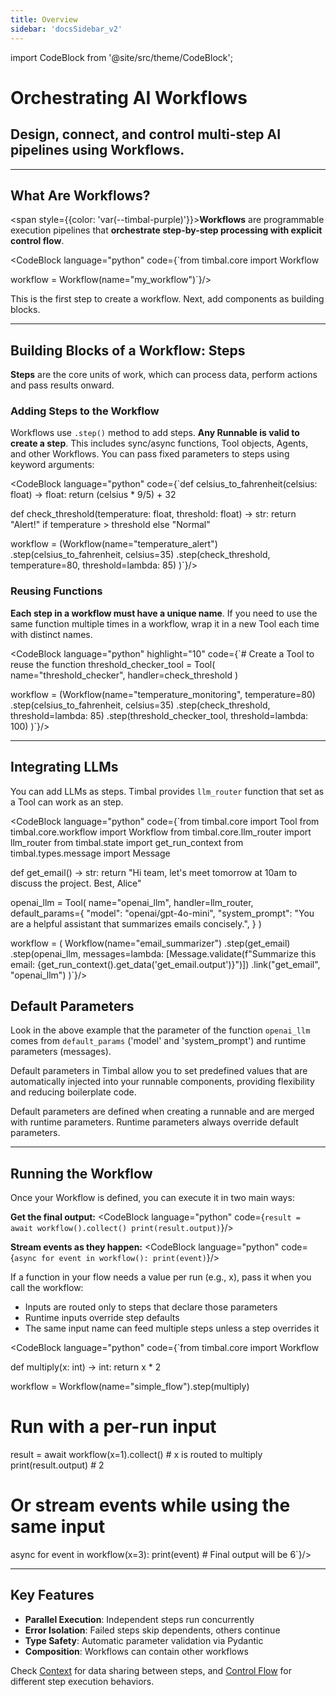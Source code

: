 ```yaml
---
title: Overview
sidebar: 'docsSidebar_v2'
---
```

import CodeBlock from '@site/src/theme/CodeBlock';

# Orchestrating AI Workflows

<h2 className="subtitle" style={{marginTop: '-17px', fontSize: '1.1rem', fontWeight: 'normal'}}>
Design, connect, and control multi-step AI pipelines using Workflows.
</h2>

---

## What Are Workflows?

<span style={{color: 'var(--timbal-purple)'}}><strong>Workflows</strong></span> are programmable execution pipelines that **orchestrate step-by-step processing with explicit control flow**.

<CodeBlock language="python" code={`from timbal.core import Workflow

workflow = Workflow(name="my_workflow")`}/>

This is the first step to create a workflow. Next, add components as building blocks.

---

## Building Blocks of a Workflow: Steps
<strong>Steps</strong> are the core units of work, which can process data, perform actions and pass results onward.

<!-- ### DAG-Based Execution
Workflows form a **Directed Acyclic Graph (DAG)** where:
- Steps can run in parallel when dependencies allow
- No circular dependencies (prevents infinite loops)
- Automatic dependency resolution and execution ordering

<div style={{ textAlign: 'center', display: 'flex', justifyContent: 'center', alignItems: 'center', margin: '0rem 0' }}>
  <img src="/img/dag_link.png" style={{ width: '20rem', maxWidth: '100%' }} />
</div> -->




### Adding Steps to the Workflow

Workflows use `.step()` method to add steps. **Any Runnable is valid to create a step**. This includes sync/async functions, Tool objects, Agents, and other Workflows. You can pass fixed parameters to steps using keyword arguments:

<!-- - **Functions**: Direct function references
- **Tools**: Tool objects with handlers
- **Dictionaries**: Tool configurations
- **Other Workflows**: Nested workflow components

<CodeBlock language="python" code={`workflow = (Workflow(name="my_workflow")
    .step(step_1)
    .step(step_2)
)`}/> -->


<!-- ### Adding Steps with Parameters -->



<CodeBlock language="python" code={`def celsius_to_fahrenheit(celsius: float) -> float:
    return (celsius * 9/5) + 32

def check_threshold(temperature: float, threshold: float) -> str:
    return "Alert!" if temperature > threshold else "Normal"
    
workflow = (Workflow(name="temperature_alert")
    .step(celsius_to_fahrenheit, celsius=35)
    .step(check_threshold, temperature=80, threshold=lambda: 85)
)`}/>


### Reusing Functions

**Each step in a workflow must have a unique name**. If you need to use the same function multiple times in a workflow, wrap it in a new Tool each time with distinct names.

<CodeBlock language="python" highlight="10" code={`# Create a Tool to reuse the function
threshold_checker_tool = Tool(
    name="threshold_checker",
    handler=check_threshold
)

workflow = (Workflow(name="temperature_monitoring", temperature=80)
    .step(celsius_to_fahrenheit, celsius=35)
    .step(check_threshold, threshold=lambda: 85)
    .step(threshold_checker_tool, threshold=lambda: 100)
)`}/>



<!-- ### Connecting Steps

Use `get_run_context().get_data("step_name.output")` to access outputs from neighbour steps:

<CodeBlock language="python" code={`workflow = (Workflow(name="temperature_alert")
    .step(step1, celsius=35)
    .step(step2, temperature=lambda: get_run_context().get_data("step1.output"))
)`}/>

The framework automatically handles the dependency of one step on another step's data.

In the above example, you don't need `.link()` because step2 uses step1's output. When a step depends on another step's data, they run sequentially (implicit linking).

To force sequential execution, use `.link()`:

<CodeBlock language="python" code={`def fetch_data():    # Takes 2 seconds
    time.sleep(2)
    return "data"

def process_data():  # Takes 3 seconds
    time.sleep(3)
    return "processed"

workflow = (Workflow(name="sequential_flow")
    .step(fetch_data)      # Starts at 0s, finishes at 2s
    .step(process_data)    # Starts at 2s, finishes at 5s
    .link("fetch_data", "process_data")
)
# Total time: 5 seconds (2 + 3)`}/>

Without `.link()`, steps run in parallel:

<CodeBlock language="python" code={`def send_email():       # Takes 2 seconds
    time.sleep(2)
    return "email sent"

def update_database():  # Takes 3 seconds
    time.sleep(3)
    return "db updated"

workflow = (Workflow(name="parallel_flow")
    .step(send_email)      # Starts at 0s, finishes at 2s
    .step(update_database) # Starts at 0s, finishes at 3s
)
# Total time: 3 seconds (max of 2 and 3)`}/> -->

---

## Integrating LLMs

You can add LLMs as steps. Timbal provides `llm_router` function that set as a Tool can work as an step.

<CodeBlock language="python" code={`from timbal.core import Tool
from timbal.core.workflow import Workflow
from timbal.core.llm_router import llm_router
from timbal.state import get_run_context
from timbal.types.message import Message

def get_email() -> str:
    return "Hi team, let's meet tomorrow at 10am to discuss the project. Best, Alice"

openai_llm = Tool(
  name="openai_llm",
  handler=llm_router,
  default_params={
    "model": "openai/gpt-4o-mini",
    "system_prompt": "You are a helpful assistant that summarizes emails concisely.",
  }
)

workflow = (
    Workflow(name="email_summarizer")
    .step(get_email)
    .step(openai_llm, messages=lambda: [Message.validate(f"Summarize this email: {get_run_context().get_data('get_email.output')}")])
    .link("get_email", "openai_llm")
)`}/>

## Default Parameters

Look in the above example that the parameter of the function `openai_llm` comes from `default_params` ('model' and 'system_prompt') and runtime parameters (messages).

Default parameters in Timbal allow you to set predefined values that are automatically injected into your runnable components, providing flexibility and reducing boilerplate code.

Default parameters are defined when creating a runnable and are merged with runtime parameters. Runtime parameters always override default parameters.

---

## Running the Workflow

Once your Workflow is defined, you can execute it in two main ways:

**Get the final output:**
<CodeBlock language="python" code={`result = await workflow().collect()
print(result.output)`}/>

**Stream events as they happen:**
<CodeBlock language="python" code={`async for event in workflow():
    print(event)`}/>

If a function in your flow needs a value per run (e.g., x), pass it when you call the workflow:

- Inputs are routed only to steps that declare those parameters
- Runtime inputs override step defaults
- The same input name can feed multiple steps unless a step overrides it

<CodeBlock language="python" code={`from timbal.core import Workflow

def multiply(x: int) -> int:
    return x * 2

workflow = Workflow(name="simple_flow").step(multiply)

# Run with a per-run input
result = await workflow(x=1).collect()   # x is routed to multiply
print(result.output)  # 2

# Or stream events while using the same input
async for event in workflow(x=3):
    print(event)  # Final output will be 6`}/>


---

## Key Features
- **Parallel Execution**: Independent steps run concurrently
- **Error Isolation**: Failed steps skip dependents, others continue
- **Type Safety**: Automatic parameter validation via Pydantic
- **Composition**: Workflows can contain other workflows

Check [Context](/workflows_v2/context.md) for data sharing between steps, and [Control Flow](/workflows_v2/control_flow.md) for different step execution behaviors.



<style>{`
.cards-container {
  display: flex;
  gap: 1rem;
  margin: 1rem 0;
  flex-wrap: wrap;
}

.card {
  flex: 1;
  min-width: 300px;
  background: var(--ifm-background-color);
  border-radius: 8px;
  box-shadow: 0 2px 4px rgba(0,0,0,0.1);
  overflow: hidden;
}

.card-content {
  padding: 1.5rem;
}

.card-content h3 {
  color: var(--ifm-color-primary);
  margin-top: 0;
  margin-bottom: 1rem;
}

[data-theme='dark'] .card-content h3 {
  color: #9d7cff;
}

.card-content ul {
  list-style: disc;
  padding-left: 1.2em;
  margin: 0;
}

.card-content li {
  margin: 0.5rem 0;
}

.capabilities {
  display: flex;
  flex-direction: column;
  gap: 1.5rem;
  margin: 2rem 0;
}

.capability {
  display: flex;
  align-items: flex-start;
  gap: 1.5rem;
  padding: 1.5rem;
  background: var(--ifm-background-color);
  border-radius: 8px;
  box-shadow: 0 2px 4px rgba(0,0,0,0.1);
}

.capability-icon {
  font-size: 2rem;
  line-height: 1;
  flex-shrink: 0;
}

.capability-content {
  flex: 1;
}

.capability-content h3 {
  color: var(--ifm-font-color-base);
  margin-top: 0;
  margin-bottom: 0.5rem;
}

.capability-content p {
  margin: 0;
  line-height: 1.5;
}
`}</style>